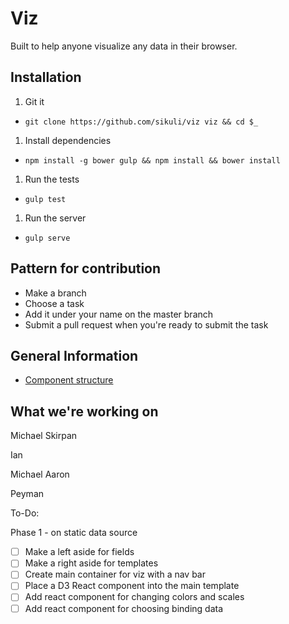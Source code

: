 # Viz

Built to help anyone visualize any data in their browser.

## Installation

1. Git it
  - `git clone https://github.com/sikuli/viz viz && cd $_`
1. Install dependencies
  - `npm install -g bower gulp && npm install && bower install`
1. Run the tests
  - `gulp test`
1. Run the server
  - `gulp serve`

## Pattern for contribution

- Make a branch
- Choose a task
- Add it under your name on the master branch
- Submit a pull request when you're ready to submit the task

## General Information

- [Component structure](doc/component-structure.md)

## What we're working on

Michael Skirpan

Ian

Michael Aaron

Peyman

To-Do:

Phase 1 - on static data source

- [ ] Make a left aside for fields
- [ ] Make a right aside for templates
- [ ] Create main container for viz with a nav bar
- [ ] Place a D3 React component into the main template
- [ ] Add react component for changing colors and scales
- [ ] Add react component for choosing binding data

